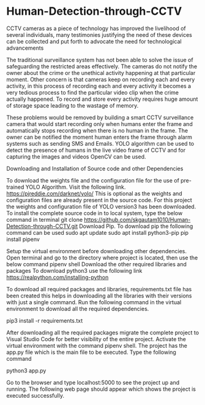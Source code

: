 # Human-Detection-through-CCTV


CCTV cameras as a piece of technology has improved the livelihood of several individuals, many testimonies justifying the need of these 
devices can be collected and put forth to advocate the need for technological advancements

The traditional surveillance system has not been able to solve the issue of safeguarding the restricted areas effectively. 
The cameras do not notify the owner about the crime or the unethical activity happening at that particular moment. 
Other concern is that cameras keep on recording each and every activity, in this process of recording each and every activity it becomes 
a very tedious process to find the particular video clip when the crime actually happened. To record and store every activity requires huge 
amount of storage space leading to the wastage of memory.

These problems would be removed by building a smart CCTV surveillance camera that would start recording only when humans enter the frame 
and automatically stops recording when there is no human in the frame. The owner can be notified the moment human enters the frame through 
alarm systems such as sending SMS and Emails. YOLO algorithm can be used to detect the presence of humans in the live video frame of CCTV and 
for capturing the images and videos OpenCV can be used.


Downloading and Installation of Source code and other Dependencies

To download the weights file and the configuration file for the use of pre-trained YOLO
Algorithm. Visit the following link.
https://pjreddie.com/darknet/yolo/
This is optional as the weights and configuration files are already present in the source code.
For this project the weights and configuration file of YOLO version3 has been downloaded.
To install the complete source code in to local system, type the below command in terminal
git clone https://github.com/skgautam1010/Human-Detection-through-CCTV.git
Download Pip. To download pip the following command can be used
sudo apt update
sudo apt install python3-pip
pip install pipenv

Setup the virtual environment before downloading other dependencies.
Open terminal and go to the directory where project is located, then use the below command
pipenv shell
Download the other required libraries and packages
To download python3 use the following link
https://realpython.com/installing-python

To download all required packages and libraries, requirements.txt file has been created this
helps in downloading all the libraries with their versions with just a single command.
Run the following command in the virtual environment to download all the required
dependencies.

pip3 install -r requirements.txt

After downloading all the required packages migrate the complete project to Visual Studio
Code for better visibility of the entire project.
Activate the virtual environment with the command pipenv shell.
The project has the app.py file which is the main file to be executed.
Type the following command

python3 app.py

Go to the browser and type localhost:5000 to see the project up and running. The following
web page should appear which shows the project is executed successfully.
